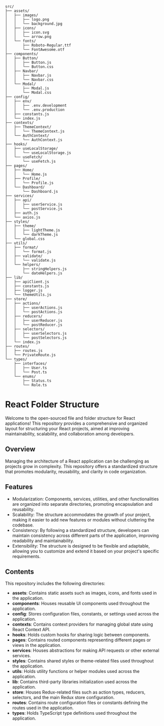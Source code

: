 ```
src/
├── assets/
│   ├── images/
│   │   ├── logo.png
│   │   └── background.jpg
│   ├── icons/
│   │   ├── icon.svg
│   │   └── arrow.png
│   └── fonts/
│       ├── Roboto-Regular.ttf
│       └── FontAwesome.otf
├── components/
│   ├── Button/
│   │   ├── Button.js
│   │   └── Button.css
│   ├── Navbar/
│   │   ├── Navbar.js
│   │   └── Navbar.css
│   └── Modal/
│       ├── Modal.js
│       └── Modal.css
├── config/
│   ├── env/
│   │   ├── .env.development
│   │   └── .env.production
│   ├── constants.js
│   └── index.js
├── contexts/
│   ├── ThemeContext/
│   │   └── ThemeContext.js
│   └── AuthContext/
│       └── AuthContext.js
├── hooks/
│   ├── useLocalStorage/
│   │   └── useLocalStorage.js
│   └── useFetch/
│       └── useFetch.js
├── pages/
│   ├── Home/
│   │   └── Home.js
│   ├── Profile/
│   │   └── Profile.js
│   └── Dashboard/
│       └── Dashboard.js
├── services/
│   ├── api/
│   │   ├── userService.js
│   │   └── postService.js
│   ├── auth.js
│   └── axios.js
├── styles/
│   ├── theme/
│   │   ├── lightTheme.js
│   │   └── darkTheme.js
│   └── global.css
├── utils/
│   ├── format/
│   │   └── format.js
│   ├── validate/
│   │   └── validate.js
│   └── helpers/
│       ├── stringHelpers.js
│       └── dateHelpers.js
├── lib/
│   ├── apiClient.js
│   ├── constants.js
│   ├── logger.js
│   └── themeUtils.js
├── store/
│   ├── actions/
│   │   ├── userActions.js
│   │   └── postActions.js
│   ├── reducers/
│   │   ├── userReducer.js
│   │   └── postReducer.js
│   ├── selectors/
│   │   ├── userSelectors.js
│   │   └── postSelectors.js
│   └── index.js
├── routes/
│   ├── routes.js
│   └── PrivateRoute.js
└── types/
    ├── interfaces/
    │   ├── User.ts
    │   └── Post.ts
    └── enums/
        ├── Status.ts
        └── Role.ts
```

# React Folder Structure

Welcome to the open-sourced file and folder structure for React applications! This repository provides a comprehensive and organized layout for structuring your React projects, aimed at improving maintainability, scalability, and collaboration among developers.

## Overview

Managing the architecture of a React application can be challenging as projects grow in complexity. This repository offers a standardized structure that promotes modularity, reusability, and clarity in code organization.

## Features

- Modularization: Components, services, utilities, and other functionalities are organized into separate directories, promoting encapsulation and reusability.
- Scalability: The structure accommodates the growth of your project, making it easier to add new features or modules without cluttering the codebase.
- Consistency: By following a standardized structure, developers can maintain consistency across different parts of the application, improving readability and maintainability.
- Extensibility: The structure is designed to be flexible and adaptable, allowing you to customize and extend it based on your project's specific requirements.

## Contents

This repository includes the following directories:

- **assets**: Contains static assets such as images, icons, and fonts used in the application.
- **components**: Houses reusable UI components used throughout the application.
- **config**: Stores configuration files, constants, or settings used across the application.
- **contexts**: Contains context providers for managing global state using React Context API.
- **hooks**: Holds custom hooks for sharing logic between components.
- **pages**: Contains routed components representing different pages or views in the application.
- **services**: Houses abstractions for making API requests or other external services.
- **styles**: Contains shared styles or theme-related files used throughout the application.
- **utils**: Holds utility functions or helper modules used across the application.
- **lib**: Contains third-party libraries initialization used across the application.
- **store**: Houses Redux-related files such as action types, reducers, selectors, and the main Redux store configuration.
- **routes**: Contains route configuration files or constants defining the routes used in the application.
- **types**: Holds TypeScript type definitions used throughout the application.

